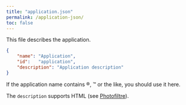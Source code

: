 ```yaml
---
title: "application.json"
permalink: /application-json/
toc: false
---
```


This file describes the application.

```json
{
	"name":	"Application",
	"id":	"application",
	"description": "Application description"
}
```

If the application name contains ®, ™ or the like, you should use it here.

The `description` supports HTML (see [Photofiltre](https://github.com/PhoenicisOrg/scripts/blob/master/Applications/Graphics/Photofiltre/application.json)).
